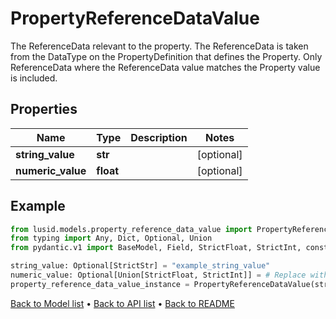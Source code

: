 # PropertyReferenceDataValue

The ReferenceData relevant to the property. The ReferenceData is taken from the DataType on the PropertyDefinition that defines the Property. Only ReferenceData where the ReferenceData value matches the Property value is included.
## Properties
Name | Type | Description | Notes
------------ | ------------- | ------------- | -------------
**string_value** | **str** |  | [optional] 
**numeric_value** | **float** |  | [optional] 
## Example

```python
from lusid.models.property_reference_data_value import PropertyReferenceDataValue
from typing import Any, Dict, Optional, Union
from pydantic.v1 import BaseModel, Field, StrictFloat, StrictInt, constr

string_value: Optional[StrictStr] = "example_string_value"
numeric_value: Optional[Union[StrictFloat, StrictInt]] = # Replace with your value
property_reference_data_value_instance = PropertyReferenceDataValue(string_value=string_value, numeric_value=numeric_value)

```

[Back to Model list](../README.md#documentation-for-models) &#8226; [Back to API list](../README.md#documentation-for-api-endpoints) &#8226; [Back to README](../README.md)


